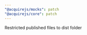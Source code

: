 ```yaml
---
"@acquirejs/mocks": patch
"@acquirejs/core": patch
---
```


Restricted published files to dist folder
